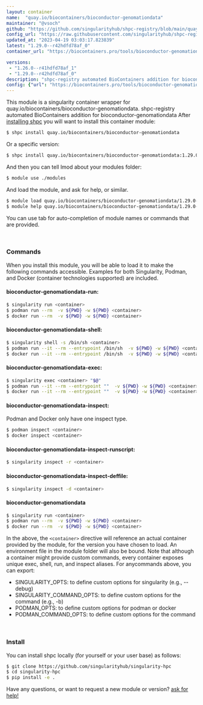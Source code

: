 ```yaml
---
layout: container
name:  "quay.io/biocontainers/bioconductor-genomationdata"
maintainer: "@vsoch"
github: "https://github.com/singularityhub/shpc-registry/blob/main/quay.io/biocontainers/bioconductor-genomationdata/container.yaml"
config_url: "https://raw.githubusercontent.com/singularityhub/shpc-registry/main/quay.io/biocontainers/bioconductor-genomationdata/container.yaml"
updated_at: "2023-04-19 03:03:17.823839"
latest: "1.29.0--r42hdfd78af_0"
container_url: "https://biocontainers.pro/tools/bioconductor-genomationdata"

versions:
 - "1.26.0--r41hdfd78af_1"
 - "1.29.0--r42hdfd78af_0"
description: "shpc-registry automated BioContainers addition for bioconductor-genomationdata"
config: {"url": "https://biocontainers.pro/tools/bioconductor-genomationdata", "maintainer": "@vsoch", "description": "shpc-registry automated BioContainers addition for bioconductor-genomationdata", "latest": {"1.29.0--r42hdfd78af_0": "sha256:da5e5966b37ae6b27ff5c69add2c5a66707cd05f4f11ed35f43cc312a7c17e57"}, "tags": {"1.26.0--r41hdfd78af_1": "sha256:49a3393edb4a0768c574cf8a49c880a0f01b8fa67bce64075903a7c2e2830250", "1.29.0--r42hdfd78af_0": "sha256:da5e5966b37ae6b27ff5c69add2c5a66707cd05f4f11ed35f43cc312a7c17e57"}, "docker": "quay.io/biocontainers/bioconductor-genomationdata"}
---
```


This module is a singularity container wrapper for quay.io/biocontainers/bioconductor-genomationdata.
shpc-registry automated BioContainers addition for bioconductor-genomationdata
After [installing shpc](#install) you will want to install this container module:


```bash
$ shpc install quay.io/biocontainers/bioconductor-genomationdata
```

Or a specific version:

```bash
$ shpc install quay.io/biocontainers/bioconductor-genomationdata:1.29.0--r42hdfd78af_0
```

And then you can tell lmod about your modules folder:

```bash
$ module use ./modules
```

And load the module, and ask for help, or similar.

```bash
$ module load quay.io/biocontainers/bioconductor-genomationdata/1.29.0--r42hdfd78af_0
$ module help quay.io/biocontainers/bioconductor-genomationdata/1.29.0--r42hdfd78af_0
```

You can use tab for auto-completion of module names or commands that are provided.

<br>

### Commands

When you install this module, you will be able to load it to make the following commands accessible.
Examples for both Singularity, Podman, and Docker (container technologies supported) are included.

#### bioconductor-genomationdata-run:

```bash
$ singularity run <container>
$ podman run --rm  -v ${PWD} -w ${PWD} <container>
$ docker run --rm  -v ${PWD} -w ${PWD} <container>
```

#### bioconductor-genomationdata-shell:

```bash
$ singularity shell -s /bin/sh <container>
$ podman run --it --rm --entrypoint /bin/sh  -v ${PWD} -w ${PWD} <container>
$ docker run --it --rm --entrypoint /bin/sh  -v ${PWD} -w ${PWD} <container>
```

#### bioconductor-genomationdata-exec:

```bash
$ singularity exec <container> "$@"
$ podman run --it --rm --entrypoint ""  -v ${PWD} -w ${PWD} <container> "$@"
$ docker run --it --rm --entrypoint ""  -v ${PWD} -w ${PWD} <container> "$@"
```

#### bioconductor-genomationdata-inspect:

Podman and Docker only have one inspect type.

```bash
$ podman inspect <container>
$ docker inspect <container>
```

#### bioconductor-genomationdata-inspect-runscript:

```bash
$ singularity inspect -r <container>
```

#### bioconductor-genomationdata-inspect-deffile:

```bash
$ singularity inspect -d <container>
```



#### bioconductor-genomationdata

```bash
$ singularity run <container>
$ podman run --rm  -v ${PWD} -w ${PWD} <container>
$ docker run --rm  -v ${PWD} -w ${PWD} <container>
```


In the above, the `<container>` directive will reference an actual container provided
by the module, for the version you have chosen to load. An environment file in the
module folder will also be bound. Note that although a container
might provide custom commands, every container exposes unique exec, shell, run, and
inspect aliases. For anycommands above, you can export:

 - SINGULARITY_OPTS: to define custom options for singularity (e.g., --debug)
 - SINGULARITY_COMMAND_OPTS: to define custom options for the command (e.g., -b)
 - PODMAN_OPTS: to define custom options for podman or docker
 - PODMAN_COMMAND_OPTS: to define custom options for the command

<br>

### Install

You can install shpc locally (for yourself or your user base) as follows:

```bash
$ git clone https://github.com/singularityhub/singularity-hpc
$ cd singularity-hpc
$ pip install -e .
```

Have any questions, or want to request a new module or version? [ask for help!](https://github.com/singularityhub/singularity-hpc/issues)